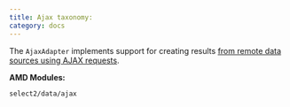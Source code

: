 ```yaml
---
title: Ajax taxonomy:
category: docs
---
```


The `AjaxAdapter` implements support for creating
results [from remote data sources using AJAX requests](/data-sources/ajax).

**AMD Modules:**

`select2/data/ajax`

